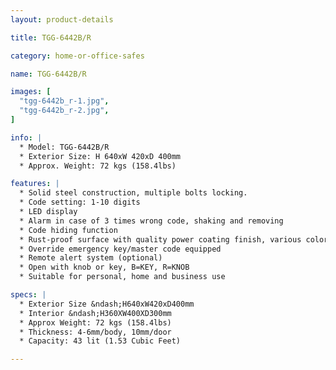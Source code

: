 ```yaml
---
layout: product-details

title: TGG-6442B/R

category: home-or-office-safes

name: TGG-6442B/R

images: [
  "tgg-6442b_r-1.jpg",
  "tgg-6442b_r-2.jpg",
]

info: |
  * Model: TGG-6442B/R
  * Exterior Size: H 640xW 420xD 400mm
  * Approx. Weight: 72 kgs (158.4lbs)

features: |
  * Solid steel construction, multiple bolts locking.
  * Code setting: 1-10 digits
  * LED display
  * Alarm in case of 3 times wrong code, shaking and removing
  * Code hiding function
  * Rust-proof surface with quality power coating finish, various colors available
  * Override emergency key/master code equipped
  * Remote alert system (optional)
  * Open with knob or key, B=KEY, R=KNOB
  * Suitable for personal, home and business use

specs: |
  * Exterior Size &ndash;H640xW420xD400mm
  * Interior &ndash;H360XW400XD300mm
  * Approx Weight: 72 kgs (158.4lbs) 
  * Thickness: 4-6mm/body, 10mm/door
  * Capacity: 43 lit (1.53 Cubic Feet)

---
```



